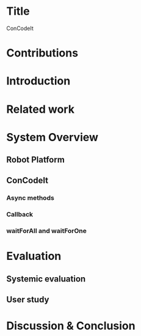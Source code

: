 # Title

ConCodeIt

# Contributions

# Introduction

# Related work

# System Overview

## Robot Platform

## ConCodeIt

### Async methods

### Callback

### waitForAll and waitForOne

# Evaluation

## Systemic evaluation

## User study

# Discussion & Conclusion
